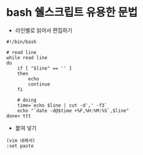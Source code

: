 # bash 쉘스크립트 유용한 문법

* 라인별로 읽어서 편집하기
```
#!/bin/bash

# read line
while read line
do
	if [ "$line" == '' ]
	then
		echo 
		continue
	fi
	
	# doing
	time=`echo $line | cut -d',' -f3`
	echo "`date -d@$time +%F,%H:%M:%S`,$line"
done< ttt
```

* 붙여 넣기
```
(vim 내에서)
:set paste
```
